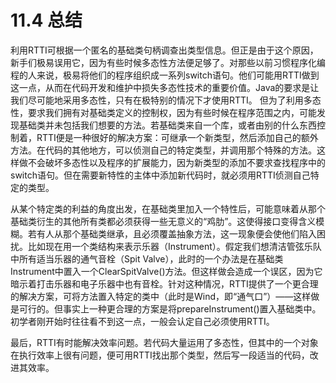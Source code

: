 # 11.4 总结

利用RTTI可根据一个匿名的基础类句柄调查出类型信息。但正是由于这个原因，新手们极易误用它，因为有些时候多态性方法便足够了。对那些以前习惯程序化编程的人来说，极易将他们的程序组织成一系列switch语句。他们可能用RTTI做到这一点，从而在代码开发和维护中损失多态性技术的重要价值。Java的要求是让我们尽可能地采用多态性，只有在极特别的情况下才使用RTTI。
但为了利用多态性，要求我们拥有对基础类定义的控制权，因为有些时候在程序范围之内，可能发现基础类并未包括我们想要的方法。若基础类来自一个库，或者由别的什么东西控制着，RTTI便是一种很好的解决方案：可继承一个新类型，然后添加自己的额外方法。在代码的其他地方，可以侦测自己的特定类型，并调用那个特殊的方法。这样做不会破坏多态性以及程序的扩展能力，因为新类型的添加不要求查找程序中的switch语句。但在需要新特性的主体中添加新代码时，就必须用RTTI侦测自己特定的类型。

从某个特定类的利益的角度出发，在基础类里加入一个特性后，可能意味着从那个基础类衍生的其他所有类都必须获得一些无意义的“鸡肋”。这使得接口变得含义模糊。若有人从那个基础类继承，且必须覆盖抽象方法，这一现象便会使他们陷入困扰。比如现在用一个类结构来表示乐器（Instrument）。假定我们想清洁管弦乐队中所有适当乐器的通气音栓（Spit Valve），此时的一个办法是在基础类Instrument中置入一个ClearSpitValve()方法。但这样做会造成一个误区，因为它暗示着打击乐器和电子乐器中也有音栓。针对这种情况，RTTI提供了一个更合理的解决方案，可将方法置入特定的类中（此时是Wind，即“通气口”）——这样做是可行的。但事实上一种更合理的方案是将prepareInstrument()置入基础类中。初学者刚开始时往往看不到这一点，一般会认定自己必须使用RTTI。

最后，RTTI有时能解决效率问题。若代码大量运用了多态性，但其中的一个对象在执行效率上很有问题，便可用RTTI找出那个类型，然后写一段适当的代码，改进其效率。
